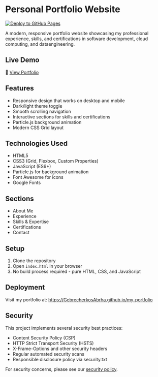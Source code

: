 # Personal Portfolio Website

[![Deploy to GitHub Pages](https://github.com/GebrecherkosAbrha/my-portfolio/actions/workflows/deploy.yml/badge.svg)](https://github.com/GebrecherkosAbrha/my-portfolio/actions/workflows/deploy.yml)

A modern, responsive portfolio website showcasing my professional experience, skills, and certifications in software development, cloud computing, and dataengineering.

## Live Demo
🔗 [View Portfolio](https://GebrecherkosAbrha.github.io/my-portfolio)

## Features
- Responsive design that works on desktop and mobile
- Dark/light theme toggle
- Smooth scrolling navigation
- Interactive sections for skills and certifications
- Particle.js background animation
- Modern CSS Grid layout

## Technologies Used
- HTML5
- CSS3 (Grid, Flexbox, Custom Properties)
- JavaScript (ES6+)
- Particle.js for background animation
- Font Awesome for icons
- Google Fonts

## Sections
- About Me
- Experience
- Skills & Expertise
- Certifications
- Contact

## Setup
1. Clone the repository
2. Open `index.html` in your browser
3. No build process required - pure HTML, CSS, and JavaScript

## Deployment
Visit my portfolio at: https://GebrecherkosAbrha.github.io/my-portfolio

## Security
This project implements several security best practices:
- Content Security Policy (CSP)
- HTTP Strict Transport Security (HSTS)
- X-Frame-Options and other security headers
- Regular automated security scans
- Responsible disclosure policy via security.txt

 For security concerns, please see our [security policy](https://github.com/GebrecherkosAbrha/my-portfolio/security/policy).
